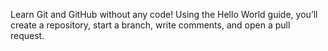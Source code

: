 Learn Git and GitHub without any code!
Using the Hello World guide, you’ll create a repository, start a branch, 
write comments, and open a pull request.
